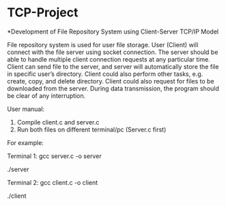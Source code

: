 # TCP-Project

*Development of File Repository System using Client-Server TCP/IP Model

File repository system is used for user file storage. User (Client) will connect with the file server using socket connection. The server should be able to handle multiple client connection requests at any particular time. Client can send file to the server, and server will automatically store the file in specific user’s directory.  Client could also perform other tasks, e.g. create, copy, and delete directory. Client could also request for files to be downloaded from the server. During data transmission, the program should be clear of any interruption. 

User manual:

1. Compile client.c and server.c 
2. Run both files on different terminal/pc (Server.c first)

For example:

Terminal 1:
gcc server.c -o server

./server <port>


Terminal 2:
gcc client.c -o client

./client <serverHostName> <port>



